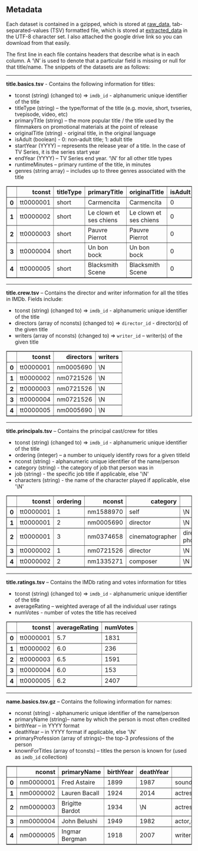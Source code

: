 ## Metadata

Each dataset is contained in a gzipped, which is stored at [raw_data](https://github.com/Andy-Pham-72/Top-Rentals-Cineplex/tree/master/Data%20Collecting/imdb%20dataset/raw_data), tab-separated-values (TSV) formatted file, which is stored at [extracted_data](https://github.com/Andy-Pham-72/Top-Rentals-Cineplex/tree/master/Data%20Collecting/imdb%20dataset/extracted_data) in the UTF-8 character set. I also attached the google drive link so you can download from that easily.

The first line in each file contains headers that describe what is in each column. A ‘\N’ is used to denote that a particular field is missing or null for that title/name. The snippets of the datasets are as follows:



---------------------------------

**title.basics.tsv** - Contains the following information for titles:

* tconst (string) (changed to) => `imdb_id` - alphanumeric unique identifier of the title
* titleType (string) – the type/format of the title (e.g. movie, short, tvseries, tvepisode, video, etc)
* primaryTitle (string) – the more popular title / the title used by the filmmakers on promotional materials at the point of release
* originalTitle (string) - original title, in the original language
* isAdult (boolean) - 0: non-adult title; 1: adult title
* startYear (YYYY) – represents the release year of a title. In the case of TV Series, it is the series start year
* endYear (YYYY) – TV Series end year. ‘\N’ for all other title types
* runtimeMinutes – primary runtime of the title, in minutes
* genres (string array) – includes up to three genres associated with the title


<table border="1" class="dataframe">
  <thead>
    <tr style="text-align: right;">
      <th></th>
      <th>tconst</th>
      <th>titleType</th>
      <th>primaryTitle</th>
      <th>originalTitle</th>
      <th>isAdult</th>
      <th>startYear</th>
      <th>endYear</th>
      <th>runtimeMinutes</th>
      <th>genres</th>
    </tr>
  </thead>
  <tbody>
    <tr>
      <th>0</th>
      <td>tt0000001</td>
      <td>short</td>
      <td>Carmencita</td>
      <td>Carmencita</td>
      <td>0</td>
      <td>1894</td>
      <td>\N</td>
      <td>1</td>
      <td>Documentary,Short</td>
    </tr>
    <tr>
      <th>1</th>
      <td>tt0000002</td>
      <td>short</td>
      <td>Le clown et ses chiens</td>
      <td>Le clown et ses chiens</td>
      <td>0</td>
      <td>1892</td>
      <td>\N</td>
      <td>5</td>
      <td>Animation,Short</td>
    </tr>
    <tr>
      <th>2</th>
      <td>tt0000003</td>
      <td>short</td>
      <td>Pauvre Pierrot</td>
      <td>Pauvre Pierrot</td>
      <td>0</td>
      <td>1892</td>
      <td>\N</td>
      <td>4</td>
      <td>Animation,Comedy,Romance</td>
    </tr>
    <tr>
      <th>3</th>
      <td>tt0000004</td>
      <td>short</td>
      <td>Un bon bock</td>
      <td>Un bon bock</td>
      <td>0</td>
      <td>1892</td>
      <td>\N</td>
      <td>12</td>
      <td>Animation,Short</td>
    </tr>
    <tr>
      <th>4</th>
      <td>tt0000005</td>
      <td>short</td>
      <td>Blacksmith Scene</td>
      <td>Blacksmith Scene</td>
      <td>0</td>
      <td>1893</td>
      <td>\N</td>
      <td>1</td>
      <td>Comedy,Short</td>
    </tr>
  </tbody>
</table>
</div>

---------------------------------

**title.crew.tsv** – Contains the director and writer information for all the titles in IMDb. Fields include:

* tconst (string) (changed to) => `imdb_id` - alphanumeric unique identifier of the title
* directors (array of nconsts) (changed to) => `director_id` - director(s) of the given title
* writers (array of nconsts) (changed to) => `writer_id` – writer(s) of the given title


<table border="1" class="dataframe">
  <thead>
    <tr style="text-align: right;">
      <th></th>
      <th>tconst</th>
      <th>directors</th>
      <th>writers</th>
    </tr>
  </thead>
  <tbody>
    <tr>
      <th>0</th>
      <td>tt0000001</td>
      <td>nm0005690</td>
      <td>\N</td>
    </tr>
    <tr>
      <th>1</th>
      <td>tt0000002</td>
      <td>nm0721526</td>
      <td>\N</td>
    </tr>
    <tr>
      <th>2</th>
      <td>tt0000003</td>
      <td>nm0721526</td>
      <td>\N</td>
    </tr>
    <tr>
      <th>3</th>
      <td>tt0000004</td>
      <td>nm0721526</td>
      <td>\N</td>
    </tr>
    <tr>
      <th>4</th>
      <td>tt0000005</td>
      <td>nm0005690</td>
      <td>\N</td>
    </tr>
  </tbody>
</table>
</div>

---------------------------------

**title.principals.tsv** – Contains the principal cast/crew for titles

* tconst (string) (changed to) => `imdb_id` - alphanumeric unique identifier of the title
* ordering (integer) – a number to uniquely identify rows for a given titleId
* nconst (string) - alphanumeric unique identifier of the name/person
* category (string) - the category of job that person was in
* job (string) - the specific job title if applicable, else '\N'
* characters (string) - the name of the character played if applicable, else '\N'

<table border="1" class="dataframe">
  <thead>
    <tr style="text-align: right;">
      <th></th>
      <th>tconst</th>
      <th>ordering</th>
      <th>nconst</th>
      <th>category</th>
      <th>job</th>
      <th>characters</th>
    </tr>
  </thead>
  <tbody>
    <tr>
      <th>0</th>
      <td>tt0000001</td>
      <td>1</td>
      <td>nm1588970</td>
      <td>self</td>
      <td>\N</td>
      <td>["Self"]</td>
    </tr>
    <tr>
      <th>1</th>
      <td>tt0000001</td>
      <td>2</td>
      <td>nm0005690</td>
      <td>director</td>
      <td>\N</td>
      <td>\N</td>
    </tr>
    <tr>
      <th>2</th>
      <td>tt0000001</td>
      <td>3</td>
      <td>nm0374658</td>
      <td>cinematographer</td>
      <td>director of photography</td>
      <td>\N</td>
    </tr>
    <tr>
      <th>3</th>
      <td>tt0000002</td>
      <td>1</td>
      <td>nm0721526</td>
      <td>director</td>
      <td>\N</td>
      <td>\N</td>
    </tr>
    <tr>
      <th>4</th>
      <td>tt0000002</td>
      <td>2</td>
      <td>nm1335271</td>
      <td>composer</td>
      <td>\N</td>
      <td>\N</td>
    </tr>
  </tbody>
</table>
</div>

---------------------------------

**title.ratings.tsv** – Contains the IMDb rating and votes information for titles

* tconst (string) (changed to) => `imdb_id` - alphanumeric unique identifier of the title
* averageRating – weighted average of all the individual user ratings
* numVotes - number of votes the title has received


<table border="1" class="dataframe">
  <thead>
    <tr style="text-align: right;">
      <th></th>
      <th>tconst</th>
      <th>averageRating</th>
      <th>numVotes</th>
    </tr>
  </thead>
  <tbody>
    <tr>
      <th>0</th>
      <td>tt0000001</td>
      <td>5.7</td>
      <td>1831</td>
    </tr>
    <tr>
      <th>1</th>
      <td>tt0000002</td>
      <td>6.0</td>
      <td>236</td>
    </tr>
    <tr>
      <th>2</th>
      <td>tt0000003</td>
      <td>6.5</td>
      <td>1591</td>
    </tr>
    <tr>
      <th>3</th>
      <td>tt0000004</td>
      <td>6.0</td>
      <td>153</td>
    </tr>
    <tr>
      <th>4</th>
      <td>tt0000005</td>
      <td>6.2</td>
      <td>2407</td>
    </tr>
  </tbody>
</table>
</div>

---------------------------------

**name.basics.tsv.gz** – Contains the following information for names:

* nconst (string) - alphanumeric unique identifier of the name/person
* primaryName (string)– name by which the person is most often credited
* birthYear – in YYYY format
* deathYear – in YYYY format if applicable, else '\N'
* primaryProfession (array of strings)– the top-3 professions of the person
* knownForTitles (array of tconsts) – titles the person is known for (used as `imdb_id` collection)


<table border="1" class="dataframe">
  <thead>
    <tr style="text-align: right;">
      <th></th>
      <th>nconst</th>
      <th>primaryName</th>
      <th>birthYear</th>
      <th>deathYear</th>
      <th>primaryProfession</th>
      <th>knownForTitles</th>
    </tr>
  </thead>
  <tbody>
    <tr>
      <th>0</th>
      <td>nm0000001</td>
      <td>Fred Astaire</td>
      <td>1899</td>
      <td>1987</td>
      <td>soundtrack,actor,miscellaneous</td>
      <td>tt0072308,tt0050419,tt0053137,tt0031983</td>
    </tr>
    <tr>
      <th>1</th>
      <td>nm0000002</td>
      <td>Lauren Bacall</td>
      <td>1924</td>
      <td>2014</td>
      <td>actress,soundtrack</td>
      <td>tt0071877,tt0117057,tt0037382,tt0038355</td>
    </tr>
    <tr>
      <th>2</th>
      <td>nm0000003</td>
      <td>Brigitte Bardot</td>
      <td>1934</td>
      <td>\N</td>
      <td>actress,soundtrack,music_department</td>
      <td>tt0054452,tt0056404,tt0057345,tt0049189</td>
    </tr>
    <tr>
      <th>3</th>
      <td>nm0000004</td>
      <td>John Belushi</td>
      <td>1949</td>
      <td>1982</td>
      <td>actor,soundtrack,writer</td>
      <td>tt0077975,tt0072562,tt0078723,tt0080455</td>
    </tr>
    <tr>
      <th>4</th>
      <td>nm0000005</td>
      <td>Ingmar Bergman</td>
      <td>1918</td>
      <td>2007</td>
      <td>writer,director,actor</td>
      <td>tt0050976,tt0083922,tt0060827,tt0050986</td>
    </tr>
  </tbody>
</table>
</div>
